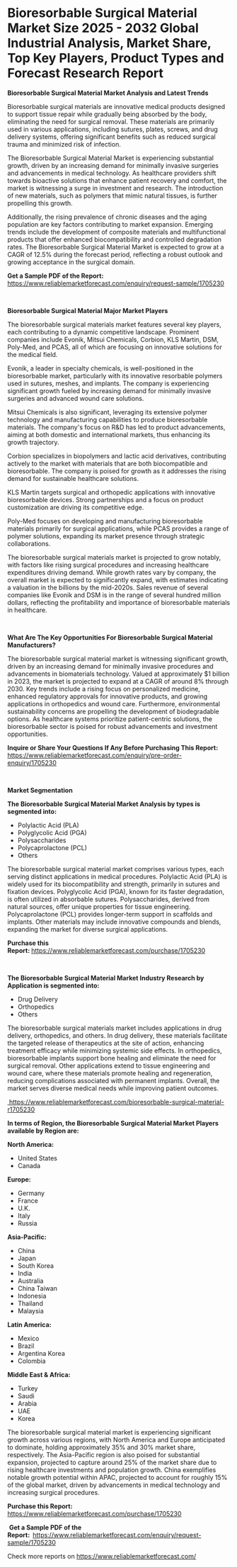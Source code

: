 <p><h1>Bioresorbable Surgical Material Market Size 2025 - 2032 Global Industrial Analysis, Market Share, Top Key Players, Product Types and Forecast Research Report</h1></p><p><strong>Bioresorbable Surgical Material Market Analysis and Latest Trends</strong></p>
<p><p>Bioresorbable surgical materials are innovative medical products designed to support tissue repair while gradually being absorbed by the body, eliminating the need for surgical removal. These materials are primarily used in various applications, including sutures, plates, screws, and drug delivery systems, offering significant benefits such as reduced surgical trauma and minimized risk of infection.</p><p>The Bioresorbable Surgical Material Market is experiencing substantial growth, driven by an increasing demand for minimally invasive surgeries and advancements in medical technology. As healthcare providers shift towards bioactive solutions that enhance patient recovery and comfort, the market is witnessing a surge in investment and research. The introduction of new materials, such as polymers that mimic natural tissues, is further propelling this growth.</p><p>Additionally, the rising prevalence of chronic diseases and the aging population are key factors contributing to market expansion. Emerging trends include the development of composite materials and multifunctional products that offer enhanced biocompatibility and controlled degradation rates. The Bioresorbable Surgical Material Market is expected to grow at a CAGR of 12.5% during the forecast period, reflecting a robust outlook and growing acceptance in the surgical domain.</p></p>
<p><strong>Get a Sample PDF of the Report:&nbsp;</strong> <a href="https://www.reliablemarketforecast.com/enquiry/request-sample/1705230?utm_campaign=3091&utm_medium=2&utm_source=Github&utm_content=ia&utm_term=30032025&utm_id=bioresorbable-surgical-material">https://www.reliablemarketforecast.com/enquiry/request-sample/1705230</a></p>
<p>&nbsp;</p>
<p><strong>Bioresorbable Surgical Material Major Market Players</strong></p>
<p><p>The bioresorbable surgical materials market features several key players, each contributing to a dynamic competitive landscape. Prominent companies include Evonik, Mitsui Chemicals, Corbion, KLS Martin, DSM, Poly-Med, and PCAS, all of which are focusing on innovative solutions for the medical field.</p><p>Evonik, a leader in specialty chemicals, is well-positioned in the bioresorbable market, particularly with its innovative resorbable polymers used in sutures, meshes, and implants. The company is experiencing significant growth fueled by increasing demand for minimally invasive surgeries and advanced wound care solutions.</p><p>Mitsui Chemicals is also significant, leveraging its extensive polymer technology and manufacturing capabilities to produce bioresorbable materials. The company's focus on R&D has led to product advancements, aiming at both domestic and international markets, thus enhancing its growth trajectory.</p><p>Corbion specializes in biopolymers and lactic acid derivatives, contributing actively to the market with materials that are both biocompatible and bioresorbable. The company is poised for growth as it addresses the rising demand for sustainable healthcare solutions.</p><p>KLS Martin targets surgical and orthopedic applications with innovative bioresorbable devices. Strong partnerships and a focus on product customization are driving its competitive edge.</p><p>Poly-Med focuses on developing and manufacturing bioresorbable materials primarily for surgical applications, while PCAS provides a range of polymer solutions, expanding its market presence through strategic collaborations.</p><p>The bioresorbable surgical materials market is projected to grow notably, with factors like rising surgical procedures and increasing healthcare expenditures driving demand. While growth rates vary by company, the overall market is expected to significantly expand, with estimates indicating a valuation in the billions by the mid-2020s. Sales revenue of several companies like Evonik and DSM is in the range of several hundred million dollars, reflecting the profitability and importance of bioresorbable materials in healthcare.</p></p>
<p>&nbsp;</p>
<p><strong>What Are The Key Opportunities For Bioresorbable Surgical Material Manufacturers?</strong></p>
<p><p>The bioresorbable surgical material market is witnessing significant growth, driven by an increasing demand for minimally invasive procedures and advancements in biomaterials technology. Valued at approximately $1 billion in 2023, the market is projected to expand at a CAGR of around 8% through 2030. Key trends include a rising focus on personalized medicine, enhanced regulatory approvals for innovative products, and growing applications in orthopedics and wound care. Furthermore, environmental sustainability concerns are propelling the development of biodegradable options. As healthcare systems prioritize patient-centric solutions, the bioresorbable sector is poised for robust advancements and investment opportunities.</p></p>
<p><strong>Inquire or Share Your Questions If Any Before Purchasing This Report:</strong> <a href="https://www.reliablemarketforecast.com/enquiry/pre-order-enquiry/1705230?utm_campaign=3091&utm_medium=2&utm_source=Github&utm_content=ia&utm_term=30032025&utm_id=bioresorbable-surgical-material">https://www.reliablemarketforecast.com/enquiry/pre-order-enquiry/1705230</a></p>
<p>&nbsp;</p>
<p><strong>Market Segmentation</strong></p>
<p><strong>The Bioresorbable Surgical Material Market Analysis by types is segmented into:</strong></p>
<p><ul><li>Polylactic Acid (PLA)</li><li>Polyglycolic Acid (PGA)</li><li>Polysaccharides</li><li>Polycaprolactone (PCL)</li><li>Others</li></ul></p>
<p><p>The bioresorbable surgical material market comprises various types, each serving distinct applications in medical procedures. Polylactic Acid (PLA) is widely used for its biocompatibility and strength, primarily in sutures and fixation devices. Polyglycolic Acid (PGA), known for its faster degradation, is often utilized in absorbable sutures. Polysaccharides, derived from natural sources, offer unique properties for tissue engineering. Polycaprolactone (PCL) provides longer-term support in scaffolds and implants. Other materials may include innovative compounds and blends, expanding the market for diverse surgical applications.</p></p>
<p><strong>Purchase this Report:&nbsp;</strong><a href="https://www.reliablemarketforecast.com/purchase/1705230?utm_campaign=3091&utm_medium=2&utm_source=Github&utm_content=ia&utm_term=30032025&utm_id=bioresorbable-surgical-material">https://www.reliablemarketforecast.com/purchase/1705230</a></p>
<p>&nbsp;</p>
<p><strong>The Bioresorbable Surgical Material Market Industry Research by Application is segmented into:</strong></p>
<p><ul><li>Drug Delivery</li><li>Orthopedics</li><li>Others</li></ul></p>
<p><p>The bioresorbable surgical materials market includes applications in drug delivery, orthopedics, and others. In drug delivery, these materials facilitate the targeted release of therapeutics at the site of action, enhancing treatment efficacy while minimizing systemic side effects. In orthopedics, bioresorbable implants support bone healing and eliminate the need for surgical removal. Other applications extend to tissue engineering and wound care, where these materials promote healing and regeneration, reducing complications associated with permanent implants. Overall, the market serves diverse medical needs while improving patient outcomes.</p></p>
<p><a href="https://www.reliablemarketforecast.com/bioresorbable-surgical-material-r1705230?utm_campaign=3091&utm_medium=2&utm_source=Github&utm_content=ia&utm_term=30032025&utm_id=bioresorbable-surgical-material">&nbsp;https://www.reliablemarketforecast.com/bioresorbable-surgical-material-r1705230</a></p>
<p><strong>In terms of Region, the Bioresorbable Surgical Material Market Players available by Region are:</strong></p>
<p>
    <p> <strong> North America: </strong>
        <ul>
            <li>United States</li>
            <li>Canada</li>
        </ul>
        </p> 
    <p> <strong> Europe: </strong>
        <ul>
            <li>Germany</li>
            <li>France</li>
            <li>U.K.</li>
            <li>Italy</li>
            <li>Russia</li>
        </ul>
        </p> 
    <p> <strong> Asia-Pacific: </strong>
        <ul>
            <li>China</li>
            <li>Japan</li>
            <li>South Korea</li>
            <li>India</li>
            <li>Australia</li>
            <li>China Taiwan</li>
            <li>Indonesia</li>
            <li>Thailand</li>
            <li>Malaysia</li>
        </ul>
        </p> 
    <p> <strong> Latin America: </strong>
        <ul>
            <li>Mexico</li>
            <li>Brazil</li>
            <li>Argentina Korea</li>
            <li>Colombia</li>
        </ul>
        </p> 
    <p> <strong> Middle East & Africa: </strong>
        <ul>
            <li>Turkey</li>
            <li>Saudi</li>
            <li>Arabia</li>
            <li>UAE</li>
            <li>Korea</li>
        </ul>
    </p>
    </p>
<p><p>The bioresorbable surgical material market is experiencing significant growth across various regions, with North America and Europe anticipated to dominate, holding approximately 35% and 30% market share, respectively. The Asia-Pacific region is also poised for substantial expansion, projected to capture around 25% of the market share due to rising healthcare investments and population growth. China exemplifies notable growth potential within APAC, projected to account for roughly 15% of the global market, driven by advancements in medical technology and increasing surgical procedures.</p></p>
<p><strong>Purchase this Report: </strong><a href="https://www.reliablemarketforecast.com/purchase/1705230?utm_campaign=3091&utm_medium=2&utm_source=Github&utm_content=ia&utm_term=30032025&utm_id=bioresorbable-surgical-material">https://www.reliablemarketforecast.com/purchase/1705230</a></p>
<p>&nbsp;<strong>Get a Sample PDF of the Report:&nbsp;&nbsp;</strong><a href="https://www.reliablemarketforecast.com/enquiry/request-sample/1705230?utm_campaign=3091&utm_medium=2&utm_source=Github&utm_content=ia&utm_term=30032025&utm_id=bioresorbable-surgical-material">https://www.reliablemarketforecast.com/enquiry/request-sample/1705230</a></p>
<p><strong></strong></p>
<p>Check more reports on <a href="https://www.reliablemarketforecast.com/?utm_campaign=3091&utm_medium=2&utm_source=Github&utm_content=ia&utm_term=30032025&utm_id=bioresorbable-surgical-material">https://www.reliablemarketforecast.com/</a></p>